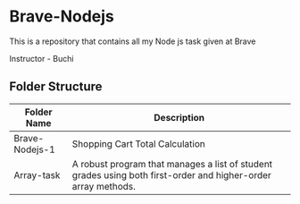 # Brave-Nodejs

This is a repository that contains all my Node js task given at Brave

Instructor - Buchi

## Folder Structure

| Folder Name    | Description                                                                                                   |
| -------------- | ------------------------------------------------------------------------------------------------------------- |
| Brave-Nodejs-1 | Shopping Cart Total Calculation                                                                               |
| Array-task     | A robust program that manages a list of student grades using both first-order and higher-order array methods. |
